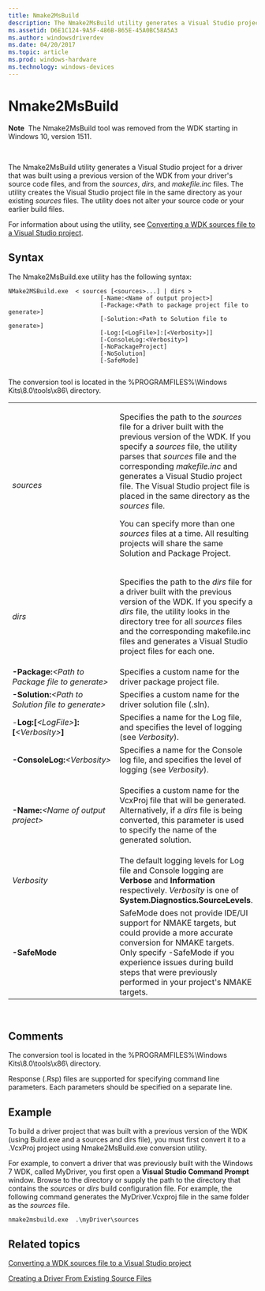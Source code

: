 ```yaml
---
title: Nmake2MsBuild
description: The Nmake2MsBuild utility generates a Visual Studio project for a driver that was built using a previous version of the WDK from your driver's source code files, and from the sources, dirs, and makefile.inc files.
ms.assetid: D6E1C124-9A5F-486B-865E-45A0BC58A5A3
ms.author: windowsdriverdev
ms.date: 04/20/2017
ms.topic: article
ms.prod: windows-hardware
ms.technology: windows-devices
---
```


# Nmake2MsBuild


**Note**  The Nmake2MsBuild tool was removed from the WDK starting in Windows 10, version 1511.

 

The Nmake2MsBuild utility generates a Visual Studio project for a driver that was built using a previous version of the WDK from your driver's source code files, and from the *sources*, *dirs*, and *makefile.inc* files. The utility creates the Visual Studio project file in the same directory as your existing *sources* files. The utility does not alter your source code or your earlier build files.

For information about using the utility, see [Converting a WDK sources file to a Visual Studio project](converting-a-wdk-sources-file-to-a-visual-studio-project.md).

## <span id="Syntax"></span><span id="syntax"></span><span id="SYNTAX"></span>Syntax


The Nmake2MsBuild.exe utility has the following syntax:

```
NMake2MSBuild.exe  < sources [<sources>...] | dirs >
                          [-Name:<Name of output project>]
                          [-Package:<Path to package project file to generate>]
                          [-Solution:<Path to Solution file to generate>]
                          [-Log:[<LogFile>]:[<Verbosity>]]
                          [-ConsoleLog:<Verbosity>]
                          [-NoPackageProject]
                          [-NoSolution]
                          [-SafeMode]
             
```

The conversion tool is located in the %PROGRAMFILES%\\Windows Kits\\8.0\\tools\\x86\\ directory.

<table>
<colgroup>
<col width="50%" />
<col width="50%" />
</colgroup>
<tbody>
<tr class="odd">
<td align="left"><em>sources</em></td>
<td align="left"><p>Specifies the path to the <em>sources</em> file for a driver built with the previous version of the WDK. If you specify a <em>sources</em> file, the utility parses that <em>sources</em> file and the corresponding <em>makefile.inc</em> and generates a Visual Studio project file. The Visual Studio project file is placed in the same directory as the <em>sources</em> file.</p>
<p>You can specify more than one <em>sources</em> files at a time. All resulting projects will share the same Solution and Package Project.</p></td>
</tr>
<tr class="even">
<td align="left"><em>dirs</em></td>
<td align="left"><p>Specifies the path to the <em>dirs</em> file for a driver built with the previous version of the WDK. If you specify a <em>dirs</em> file, the utility looks in the directory tree for all <em>sources</em> files and the corresponding makefile.inc files and generates a Visual Studio project files for each one.</p></td>
</tr>
<tr class="odd">
<td align="left"><strong>-Package:</strong><em>&lt;Path to Package file to generate&gt;</em></td>
<td align="left">Specifies a custom name for the driver package project file.</td>
</tr>
<tr class="even">
<td align="left"><strong>-Solution:</strong><em>&lt;Path to Solution file to generate&gt;</em></td>
<td align="left">Specifies a custom name for the driver solution file (.sln).</td>
</tr>
<tr class="odd">
<td align="left">-<strong>Log:[</strong><em>&lt;LogFile&gt;</em><strong>]:[</strong><em>&lt;Verbosity&gt;</em><strong>]</strong></td>
<td align="left">Specifies a name for the Log file, and specifies the level of logging (see <em>Verbosity</em>).</td>
</tr>
<tr class="even">
<td align="left"><strong>-ConsoleLog:</strong><em>&lt;Verbosity&gt;</em></td>
<td align="left">Specifies a name for the Console log file, and specifies the level of logging (see <em>Verbosity</em>).</td>
</tr>
<tr class="odd">
<td align="left"><p><strong>-Name:</strong><em>&lt;Name of output project&gt;</em></p></td>
<td align="left"><p>Specifies a custom name for the VcxProj file that will be generated. Alternatively, if a <em>dirs</em> file is being converted, this parameter is used to specify the name of the generated solution.</p></td>
</tr>
<tr class="even">
<td align="left"><em>Verbosity</em></td>
<td align="left">The default logging levels for Log file and Console logging are <strong>Verbose</strong> and <strong>Information</strong> respectively. <em>Verbosity</em> is one of <strong>System.Diagnostics.SourceLevels</strong>.</td>
</tr>
<tr class="odd">
<td align="left"><strong>-SafeMode</strong></td>
<td align="left">SafeMode does not provide IDE/UI support for NMAKE targets, but could provide a more accurate conversion for NMAKE targets. Only specify -SafeMode if you experience issues during build steps that were previously performed in your project's NMAKE targets.</td>
</tr>
</tbody>
</table>

 

## <span id="Comments"></span><span id="comments"></span><span id="COMMENTS"></span>Comments


The conversion tool is located in the %PROGRAMFILES%\\Windows Kits\\8.0\\tools\\x86\\ directory.

Response (.Rsp) files are supported for specifying command line parameters. Each parameters should be specified on a separate line.

## <span id="Example"></span><span id="example"></span><span id="EXAMPLE"></span>Example


To build a driver project that was built with a previous version of the WDK (using Build.exe and a sources and dirs file), you must first convert it to a .VcxProj project using Nmake2MsBuild.exe conversion utility.

For example, to convert a driver that was previously built with the Windows 7 WDK, called MyDriver, you first open a **Visual Studio Command Prompt** window. Browse to the directory or supply the path to the directory that contains the *sources* or *dirs* build configuration file. For example, the following command generates the MyDriver.Vcxproj file in the same folder as the *sources* file.

```
nmake2msbuild.exe  .\myDriver\sources
```

## <span id="related_topics"></span>Related topics


[Converting a WDK sources file to a Visual Studio project](converting-a-wdk-sources-file-to-a-visual-studio-project.md)

[Creating a Driver From Existing Source Files](https://msdn.microsoft.com/windows-drivers/develop/creating_a_driver_from_existing_source_files)

 

 






